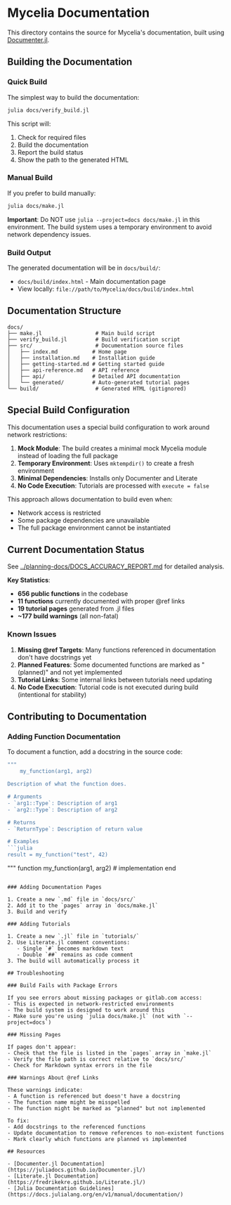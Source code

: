 # Mycelia Documentation

This directory contains the source for Mycelia's documentation, built using [Documenter.jl](https://github.com/JuliaDocs/Documenter.jl).

## Building the Documentation

### Quick Build

The simplest way to build the documentation:

```bash
julia docs/verify_build.jl
```

This script will:
1. Check for required files
2. Build the documentation
3. Report the build status
4. Show the path to the generated HTML

### Manual Build

If you prefer to build manually:

```bash
julia docs/make.jl
```

**Important**: Do NOT use `julia --project=docs docs/make.jl` in this environment. The build system uses a temporary environment to avoid network dependency issues.

### Build Output

The generated documentation will be in `docs/build/`:
- `docs/build/index.html` - Main documentation page
- View locally: `file://path/to/Mycelia/docs/build/index.html`

## Documentation Structure

```
docs/
├── make.jl                 # Main build script
├── verify_build.jl         # Build verification script
├── src/                    # Documentation source files
│   ├── index.md           # Home page
│   ├── installation.md    # Installation guide
│   ├── getting-started.md # Getting started guide
│   ├── api-reference.md   # API reference
│   ├── api/               # Detailed API documentation
│   └── generated/         # Auto-generated tutorial pages
└── build/                  # Generated HTML (gitignored)
```

## Special Build Configuration

This documentation uses a special build configuration to work around network restrictions:

1. **Mock Module**: The build creates a minimal mock Mycelia module instead of loading the full package
2. **Temporary Environment**: Uses `mktempdir()` to create a fresh environment
3. **Minimal Dependencies**: Installs only Documenter and Literate
4. **No Code Execution**: Tutorials are processed with `execute = false`

This approach allows documentation to build even when:
- Network access is restricted
- Some package dependencies are unavailable
- The full package environment cannot be instantiated

## Current Documentation Status

See [../planning-docs/DOCS_ACCURACY_REPORT.md](../planning-docs/DOCS_ACCURACY_REPORT.md) for detailed analysis.

**Key Statistics**:
- **656 public functions** in the codebase
- **11 functions** currently documented with proper @ref links
- **19 tutorial pages** generated from .jl files
- **~177 build warnings** (all non-fatal)

### Known Issues

1. **Missing @ref Targets**: Many functions referenced in documentation don't have docstrings yet
2. **Planned Features**: Some documented functions are marked as "(planned)" and not yet implemented
3. **Tutorial Links**: Some internal links between tutorials need updating
4. **No Code Execution**: Tutorial code is not executed during build (intentional for stability)

## Contributing to Documentation

### Adding Function Documentation

To document a function, add a docstring in the source code:

```julia
"""
    my_function(arg1, arg2)

Description of what the function does.

# Arguments
- `arg1::Type`: Description of arg1
- `arg2::Type`: Description of arg2

# Returns
- `ReturnType`: Description of return value

# Examples
```julia
result = my_function("test", 42)
```
"""
function my_function(arg1, arg2)
    # implementation
end
```

### Adding Documentation Pages

1. Create a new `.md` file in `docs/src/`
2. Add it to the `pages` array in `docs/make.jl`
3. Build and verify

### Adding Tutorials

1. Create a new `.jl` file in `tutorials/`
2. Use Literate.jl comment conventions:
   - Single `#` becomes markdown text
   - Double `##` remains as code comment
3. The build will automatically process it

## Troubleshooting

### Build Fails with Package Errors

If you see errors about missing packages or gitlab.com access:
- This is expected in network-restricted environments
- The build system is designed to work around this
- Make sure you're using `julia docs/make.jl` (not with `--project=docs`)

### Missing Pages

If pages don't appear:
- Check that the file is listed in the `pages` array in `make.jl`
- Verify the file path is correct relative to `docs/src/`
- Check for Markdown syntax errors in the file

### Warnings About @ref Links

These warnings indicate:
- A function is referenced but doesn't have a docstring
- The function name might be misspelled
- The function might be marked as "planned" but not implemented

To fix:
- Add docstrings to the referenced functions
- Update documentation to remove references to non-existent functions
- Mark clearly which functions are planned vs implemented

## Resources

- [Documenter.jl Documentation](https://juliadocs.github.io/Documenter.jl/)
- [Literate.jl Documentation](https://fredrikekre.github.io/Literate.jl/)
- [Julia Documentation Guidelines](https://docs.julialang.org/en/v1/manual/documentation/)
